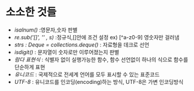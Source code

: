 # 소소한 것들

* *isalnum()* :영문자,숫자 판별
* *re.sub('[]', '' , s)* :정규식,[]안에 조건 설정 ex) [^a-z0-9] 영숫자만 걸러냄
* *strs : Deque  = collections.deque()* : 자료형을 데크로 선언
* *isdigit()* :  문자열이 숫자로만 이루어졌는지 판별
* *람다 표현식* : 식별자 없이 실행가능한 함수, 함수 선언없이 하나의 식으로 함수를 단순하게 표현
* *유니코드* : 국제적으로 전세계 언어를 모두 표시할 수 있는 표준코드
* *UTF-8* : 유니코드를 인코딩(encoding)하는 방식,  UTF-8은 가변 인코딩방식
 
 
 
 
   
    
  
      
